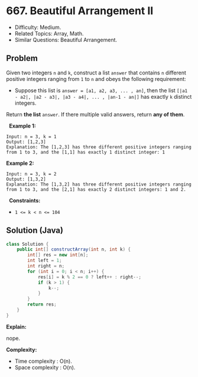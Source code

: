 # 667. Beautiful Arrangement II

- Difficulty: Medium.
- Related Topics: Array, Math.
- Similar Questions: Beautiful Arrangement.

## Problem

Given two integers ```n``` and ```k```, construct a list ```answer``` that contains ```n``` different positive integers ranging from ```1``` to ```n``` and obeys the following requirement:


	
- Suppose this list is ```answer = [a1, a2, a3, ... , an]```, then the list ```[|a1 - a2|, |a2 - a3|, |a3 - a4|, ... , |an-1 - an|]``` has exactly ```k``` distinct integers.


Return **the list** ```answer```. If there multiple valid answers, return **any of them**.

 
**Example 1:**

```
Input: n = 3, k = 1
Output: [1,2,3]
Explanation: The [1,2,3] has three different positive integers ranging from 1 to 3, and the [1,1] has exactly 1 distinct integer: 1
```

**Example 2:**

```
Input: n = 3, k = 2
Output: [1,3,2]
Explanation: The [1,3,2] has three different positive integers ranging from 1 to 3, and the [2,1] has exactly 2 distinct integers: 1 and 2.
```

 
**Constraints:**


	
- ```1 <= k < n <= 104```



## Solution (Java)

```java
class Solution {
    public int[] constructArray(int n, int k) {
        int[] res = new int[n];
        int left = 1;
        int right = n;
        for (int i = 0; i < n; i++) {
            res[i] = k % 2 == 0 ? left++ : right--;
            if (k > 1) {
                k--;
            }
        }
        return res;
    }
}
```

**Explain:**

nope.

**Complexity:**

* Time complexity : O(n).
* Space complexity : O(n).
